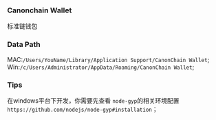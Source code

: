 ### Canonchain Wallet

标准链钱包

### Data Path

MAC:`/Users/YouName/Library/Application Support/CanonChain Wallet`;
Win:`/c/Users/Administrator/AppData/Roaming/CanonChain Wallet`;

### Tips 

在windows平台下开发，你需要先查看 `node-gyp`的相关环境配置`https://github.com/nodejs/node-gyp#installation`；